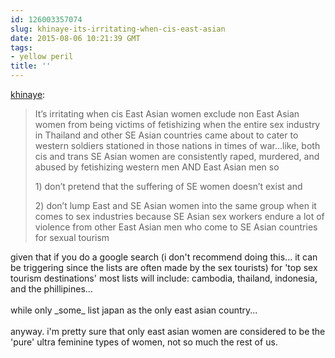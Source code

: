 ```yaml
---
id: 126003357074
slug: khinaye-its-irritating-when-cis-east-asian
date: 2015-08-06 10:21:39 GMT
tags:
- yellow peril
title: ''
---
```

<p><a class="tumblr_blog" href="http://khinaye.tumblr.com/post/125927795843">khinaye</a>:</p>
<blockquote>
<p>It&rsquo;s irritating when cis East Asian women exclude non East Asian women from being victims of fetishizing when the entire sex industry in Thailand and other SE Asian countries came about to cater to western soldiers stationed in those nations in times of war&hellip;like, both cis and trans SE Asian women are consistently raped, murdered, and abused by fetishizing western men AND East Asian men so 
</p><p>
1) don&rsquo;t pretend that the suffering of SE women doesn&rsquo;t exist and 
</p><p>
2) don&rsquo;t lump East and SE Asian women into the same group when it comes to sex industries because SE Asian sex workers endure a lot of violence from other East Asian men who come to SE Asian countries for sexual tourism</p>
</blockquote>

<p>given that if you do a google search (i don't recommend doing this... it can be triggering since the lists are often made by the sex tourists) for 'top sex tourism destinations' most lists will include: cambodia, thailand, indonesia, and the phillipines... <br/><br/>while only _some_ list japan as the only east asian country...<br/><br/>anyway. i'm pretty sure that only east asian women are considered to be the 'pure' ultra feminine types of women, not so much the rest of us.</p>